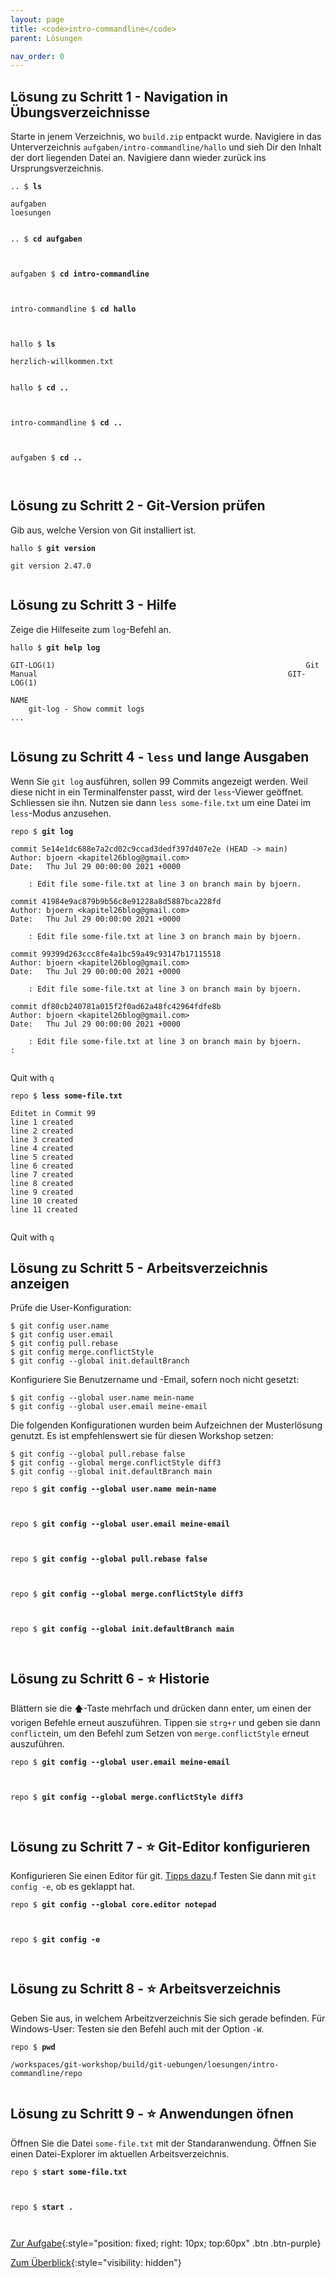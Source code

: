 ```yaml
---
layout: page
title: <code>intro-commandline</code>
parent: Lösungen

nav_order: 0
---
```

## Lösung zu Schritt 1 - Navigation in Übungsverzeichnisse

Starte in jenem Verzeichnis, wo `build.zip` entpackt wurde.
Navigiere in das Unterverzeichnis `aufgaben/intro-commandline/hallo`
und sieh Dir den Inhalt der dort liegenden Datei an.
Navigiere dann wieder zurück ins Ursprungsverzeichnis.


<pre><code>.. $ <b>ls</b><br><br>aufgaben<br>loesungen<br><br></code></pre>



<pre><code>.. $ <b>cd aufgaben</b><br><br><br></code></pre>



<pre><code>aufgaben $ <b>cd intro-commandline</b><br><br><br></code></pre>



<pre><code>intro-commandline $ <b>cd hallo</b><br><br><br></code></pre>



<pre><code>hallo $ <b>ls</b><br><br>herzlich-willkommen.txt<br><br></code></pre>



<pre><code>hallo $ <b>cd ..</b><br><br><br></code></pre>



<pre><code>intro-commandline $ <b>cd ..</b><br><br><br></code></pre>



<pre><code>aufgaben $ <b>cd ..</b><br><br><br></code></pre>


## Lösung zu Schritt 2 - Git-Version prüfen

Gib aus, welche Version von Git installiert ist.


<pre><code>hallo $ <b>git version</b><br><br>git version 2.47.0<br><br></code></pre>


## Lösung zu Schritt 3 - Hilfe

Zeige die Hilfeseite zum `log`-Befehl an.


<pre><code>hallo $ <b>git help log</b><br><br>GIT-LOG(1)                                                        Git Manual                                                        GIT-LOG(1)<br><br>NAME<br>    git-log - Show commit logs<br>...<br><br></code></pre>


## Lösung zu Schritt 4 - `less` und lange Ausgaben

Wenn Sie `git log` ausführen, sollen 99 Commits angezeigt werden.
Weil diese nicht in ein Terminalfenster passt,
wird der `less`-Viewer geöffnet. Schliessen sie ihn.
Nutzen sie dann `less some-file.txt` um eine Datei im `less`-Modus anzusehen.


<pre><code>repo $ <b>git log</b><br><br>commit 5e14e1dc688e7a2cd02c9ccad3dedf397d407e2e (HEAD -&gt; main)<br>Author: bjoern &lt;kapitel26blog@gmail.com&gt;<br>Date:   Thu Jul 29 00:00:00 2021 +0000<br><br>    : Edit file some-file.txt at line 3 on branch main by bjoern.<br><br>commit 41984e9ac879b9b56c8e91228a8d5887bca228fd<br>Author: bjoern &lt;kapitel26blog@gmail.com&gt;<br>Date:   Thu Jul 29 00:00:00 2021 +0000<br><br>    : Edit file some-file.txt at line 3 on branch main by bjoern.<br><br>commit 99399d263ccc8fe4a1bc59a49c93147b17115518<br>Author: bjoern &lt;kapitel26blog@gmail.com&gt;<br>Date:   Thu Jul 29 00:00:00 2021 +0000<br><br>    : Edit file some-file.txt at line 3 on branch main by bjoern.<br><br>commit df80cb240781a015f2f0ad62a48fc42964fdfe8b<br>Author: bjoern &lt;kapitel26blog@gmail.com&gt;<br>Date:   Thu Jul 29 00:00:00 2021 +0000<br><br>    : Edit file some-file.txt at line 3 on branch main by bjoern.<br>:<br><br></code></pre>


Quit with `q`


<pre><code>repo $ <b>less some-file.txt</b><br><br>Editet in Commit 99<br>line 1 created<br>line 2 created<br>line 3 created<br>line 4 created<br>line 5 created<br>line 6 created<br>line 7 created<br>line 8 created<br>line 9 created<br>line 10 created<br>line 11 created<br><br></code></pre>


Quit with `q`

## Lösung zu Schritt 5 - Arbeitsverzeichnis anzeigen

Prüfe die User-Konfiguration:

    $ git config user.name
    $ git config user.email
    $ git config pull.rebase
    $ git config merge.conflictStyle
    $ git config --global init.defaultBranch 

Konfiguriere Sie Benutzername und -Email, 
sofern noch nicht gesetzt:

    $ git config --global user.name mein-name
    $ git config --global user.email meine-email

Die folgenden Konfigurationen wurden beim Aufzeichnen der 
Musterlösung genutzt.
Es ist empfehlenswert sie für diesen Workshop setzen:

    $ git config --global pull.rebase false 
    $ git config --global merge.conflictStyle diff3
    $ git config --global init.defaultBranch main



<pre><code>repo $ <b>git config --global user.name mein-name</b><br><br><br></code></pre>



<pre><code>repo $ <b>git config --global user.email meine-email</b><br><br><br></code></pre>



<pre><code>repo $ <b>git config --global pull.rebase false </b><br><br><br></code></pre>



<pre><code>repo $ <b>git config --global merge.conflictStyle diff3</b><br><br><br></code></pre>



<pre><code>repo $ <b>git config --global init.defaultBranch main</b><br><br><br></code></pre>


## Lösung zu Schritt 6 - ⭐ Historie

Blättern sie die 🡅-Taste mehrfach und drücken dann enter,
um einen der vorigen Befehle erneut auszuführen.
Tippen sie `strg+r` und geben sie dann `conflict`ein,
um den Befehl zum Setzen von `merge.conflictStyle` erneut auszuführen.


<pre><code>repo $ <b>git config --global user.email meine-email</b><br><br><br></code></pre>



<pre><code>repo $ <b>git config --global merge.conflictStyle diff3</b><br><br><br></code></pre>


## Lösung zu Schritt 7 - ⭐ Git-Editor konfigurieren

Konfigurieren Sie einen Editor für git.
[Tipps dazu](https://git-scm.com/book/en/v2/Appendix-C%3A-Git-Commands-Setup-and-Config).f
Testen Sie dann mit `git config -e`, ob es geklappt hat.


<pre><code>repo $ <b>git config --global core.editor notepad</b><br><br><br></code></pre>



<pre><code>repo $ <b>git config -e</b><br><br><br></code></pre>


## Lösung zu Schritt 8 - ⭐ Arbeitsverzeichnis

Geben Sie aus, in welchem Arbeitzverzeichnis Sie sich gerade befinden.
Für Windows-User: Testen sie den Befehl auch mit der Option `-W`.


<pre><code>repo $ <b>pwd</b><br><br>/workspaces/git-workshop/build/git-uebungen/loesungen/intro-commandline/repo<br><br></code></pre>


## Lösung zu Schritt 9 - ⭐ Anwendungen öfnen

Öffnen Sie die Datei `some-file.txt` mit der Standaranwendung.
Öffnen Sie einen Datei-Explorer im aktuellen Arbeitsverzeichnis.


<pre><code>repo $ <b>start some-file.txt</b><br><br><br></code></pre>



<pre><code>repo $ <b>start .</b><br><br><br></code></pre>


[Zur Aufgabe](aufgabe-intro-commandline.html){:style="position: fixed; right: 10px; top:60px" .btn .btn-purple}

[Zum Überblick](../../ueberblick.html){:style="visibility: hidden"}

